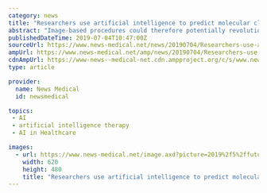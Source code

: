 ```yaml
---
category: news
title: "Researchers use artificial intelligence to predict molecular classification of colorectal cancer"
abstract: "Image-based procedures could therefore potentially revolutionize personalized therapy in colorectal cancer. Yet in order to use the new technology, the histological slides need to be appropriately prepared: \"to use artificial intelligence for tumor ..."
publishedDateTime: 2019-07-04T10:47:00Z
sourceUrl: https://www.news-medical.net/news/20190704/Researchers-use-artificial-intelligence-to-predict-molecular-classification-of-colorectal-cancer.aspx
ampUrl: https://www.news-medical.net/amp/news/20190704/Researchers-use-artificial-intelligence-to-predict-molecular-classification-of-colorectal-cancer.aspx
cdnAmpUrl: https://www-news--medical-net.cdn.ampproject.org/c/s/www.news-medical.net/amp/news/20190704/Researchers-use-artificial-intelligence-to-predict-molecular-classification-of-colorectal-cancer.aspx
type: article

provider:
  name: News Medical
  id: newsmedical

topics:
 - AI
 - artificial intelligence therapy
 - AI in Healthcare

images:
  - url: https://www.news-medical.net/image.axd?picture=2019%2f5%2ffuturistic_techno_design_on_background_of_supercomputer_data_center_-_Image_-_Timofeev_Vladimir_M1_402c068791b640469e416c4f55d84afe-620x480.jpg
    width: 620
    height: 480
    title: "Researchers use artificial intelligence to predict molecular classification of colorectal cancer"
---
```

